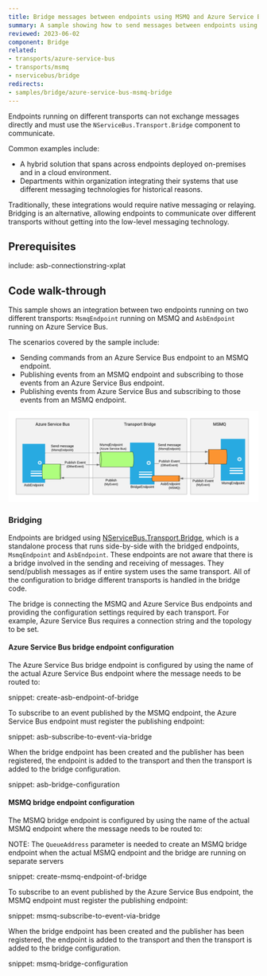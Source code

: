 ```yaml
---
title: Bridge messages between endpoints using MSMQ and Azure Service Bus
summary: A sample showing how to send messages between endpoints using different transports
reviewed: 2023-06-02
component: Bridge
related:
- transports/azure-service-bus
- transports/msmq
- nservicebus/bridge
redirects:
- samples/bridge/azure-service-bus-msmq-bridge
---
```


Endpoints running on different transports can not exchange messages directly and must use the `NServiceBus.Transport.Bridge` component to communicate.

Common examples include:

* A hybrid solution that spans across endpoints deployed on-premises and in a cloud environment.
* Departments within organization integrating their systems that use different messaging technologies for historical reasons.

Traditionally, these integrations would require native messaging or relaying. Bridging is an alternative, allowing endpoints to communicate over different transports without getting into the low-level messaging technology.

## Prerequisites

include: asb-connectionstring-xplat

## Code walk-through

This sample shows an integration between two endpoints running on two different transports: `MsmqEndpoint` running on MSMQ and `AsbEndpoint` running on Azure Service Bus.

The scenarios covered by the sample include:

* Sending commands from an Azure Service Bus endpoint to an MSMQ endpoint.
* Publishing events from an MSMQ endpoint and subscribing to those events from an Azure Service Bus endpoint.
* Publishing events from Azure Service Bus and subscribing to those events from an MSMQ endpoint.

![msmq to azure service bus transport bridge sample](msmq-to-azure-service-bus-transport-bridge-sample.png 'width=500')

### Bridging

Endpoints are bridged using [NServiceBus.Transport.Bridge](/nservicebus/bridge/), which is a standalone process that runs side-by-side with the bridged endpoints, `MsmqEndpoint` and `AsbEndpoint`.  These endpoints are not aware that there is a bridge involved in the sending and receiving of messages.  They send/publish messages as if entire system uses the same transport.  All of the configuration to bridge different transports is handled in the bridge code.

The bridge is connecting the MSMQ and Azure Service Bus endpoints and providing the configuration settings required by each transport. For example, Azure Service Bus requires a connection string and the topology to be set.

#### Azure Service Bus bridge endpoint configuration

The Azure Service Bus bridge endpoint is configured by using the name of the actual Azure Service Bus endpoint where the message needs to be routed to:

snippet: create-asb-endpoint-of-bridge

To subscribe to an event published by the MSMQ endpoint, the Azure Service Bus endpoint must register the publishing endpoint:

snippet: asb-subscribe-to-event-via-bridge

When the bridge endpoint has been created and the publisher has been registered, the endpoint is added to the transport and then the transport is added to the bridge configuration.

snippet: asb-bridge-configuration

#### MSMQ bridge endpoint configuration

The MSMQ bridge endpoint is configured by using the name of the actual MSMQ endpoint where the message needs to be routed to:

NOTE: The `QueueAddress` parameter is needed to create an MSMQ bridge endpoint when the actual MSMQ endpoint and the bridge are running on separate servers 

snippet: create-msmq-endpoint-of-bridge

To subscribe to an event published by the Azure Service Bus endpoint, the MSMQ endpoint must register the publishing endpoint:

snippet: msmq-subscribe-to-event-via-bridge

When the bridge endpoint has been created and the publisher has been registered, the endpoint is added to the transport and then the transport is added to the bridge configuration.

snippet: msmq-bridge-configuration

 



